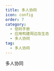 ```yaml
---
title: 多人协同
icon: config
order: 7
category:
  - 低码手册
  - 应用构建周边及生态
  - 多人协同
tag:
  - 多人协同
---
```


多人协同






